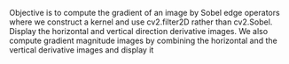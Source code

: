 Objective is to compute the gradient of an image by Sobel edge operators where we construct a kernel and use cv2.filter2D rather than cv2.Sobel. Display the horizontal and vertical direction derivative images. We also compute gradient magnitude images by combining the horizontal and the vertical derivative images and display it
